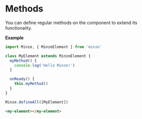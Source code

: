 # Methods

You can define regular methods on the component to extend its functionality.

**Example**

```js
import Minze, { MinzeElement } from 'minze'

class MyElement extends MinzeElement {
  myMethod() {
    console.log('Hello Minze!')
  }

  onReady() {
    this.myMethod()
  }
}

Minze.defineAll([MyElement])
```

```html
<my-element></my-element>
```
